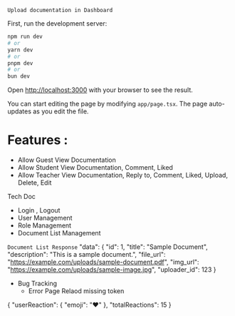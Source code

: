 `Upload documentation in Dashboard`

First, run the development server:

```bash
npm run dev
# or
yarn dev
# or
pnpm dev
# or
bun dev
```

Open [http://localhost:3000](http://localhost:3000) with your browser to see the result.

You can start editing the page by modifying `app/page.tsx`. The page auto-updates as you edit the file.


# Features :
- Allow Guest View Documentation
- Allow Student View Documentation, Comment, Liked
- Allow Teacher View Documentation, Reply to, Comment, Liked, Upload, Delete, Edit

Tech Doc
- Login , Logout
- User Management
- Role Management
- Document List Management



`Document List Response`
  "data": {
    "id": 1,
    "title": "Sample Document",
    "description": "This is a sample document.",
    "file_url": "https://example.com/uploads/sample-document.pdf",
    "img_url": "https://example.com/uploads/sample-image.jpg",
    "uploader_id": 123
  }


  - Bug Tracking
    - Error Page Relaod missing token



{
  "userReaction": { "emoji": "❤️" },
  "totalReactions": 15
}